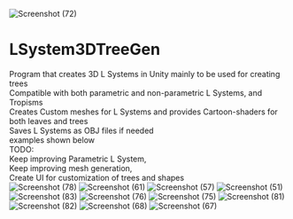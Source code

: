 ![Screenshot (72)](https://user-images.githubusercontent.com/37704804/111405796-5dac8f00-868e-11eb-82d5-dd5578375999.png)


# LSystem3DTreeGen
Program that creates 3D L Systems in Unity mainly to be used for creating trees <br />
Compatible with both parametric and non-parametric L Systems, and Tropisms <br />
Creates Custom meshes for L Systems and provides Cartoon-shaders for both leaves and trees <br />
Saves L Systems as OBJ files if needed <br />
examples shown below <br />
TODO:<br />
  Keep improving Parametric L System,<br />
  Keep improving mesh generation,<br />
  Create UI for customization of trees and shapes<br />
![Screenshot (78)](https://user-images.githubusercontent.com/37704804/111663872-7328d280-87ce-11eb-9c04-4cc2cc7e2935.png)
![Screenshot (61)](https://user-images.githubusercontent.com/37704804/111663627-3d83e980-87ce-11eb-88d0-3333ba3a9b43.png)
![Screenshot (57)](https://user-images.githubusercontent.com/37704804/111663639-407eda00-87ce-11eb-8fec-3cee041e125d.png)
![Screenshot (51)](https://user-images.githubusercontent.com/37704804/111663668-44aaf780-87ce-11eb-9faf-7fed439c762d.png)
![Screenshot (83)](https://user-images.githubusercontent.com/37704804/111663675-4674bb00-87ce-11eb-865d-2ff837b0b309.png)
![Screenshot (76)](https://user-images.githubusercontent.com/37704804/111663681-47a5e800-87ce-11eb-8256-457868d141ea.png)
![Screenshot (75)](https://user-images.githubusercontent.com/37704804/111663686-48d71500-87ce-11eb-8e7f-4d65cfc0cdcb.png)
![Screenshot (81)](https://user-images.githubusercontent.com/37704804/111663690-496fab80-87ce-11eb-9c82-8c11277b9d78.png)
![Screenshot (82)](https://user-images.githubusercontent.com/37704804/111663701-4aa0d880-87ce-11eb-9a92-1f10c2ee7860.png)
![Screenshot (68)](https://user-images.githubusercontent.com/37704804/111663708-4c6a9c00-87ce-11eb-8795-db73d5e0a1f4.png)
![Screenshot (67)](https://user-images.githubusercontent.com/37704804/111663714-4d033280-87ce-11eb-805b-57717e49c49d.png)

